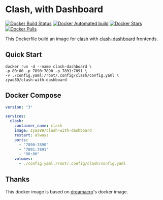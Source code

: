 # Clash, with Dashboard

[![Docker Build Status](https://img.shields.io/docker/build/zyao89/clash-with-dashboard.svg)](https://hub.docker.com/r/zyao89/clash-with-dashboard) [![Docker Automated build](https://img.shields.io/docker/automated/zyao89/clash-with-dashboard.svg)](https://hub.docker.com/r/zyao89/clash-with-dashboard) [![Docker Stars](https://img.shields.io/docker/stars/zyao89/clash-with-dashboard.svg)](https://hub.docker.com/r/zyao89/clash-with-dashboard) [![Docker Pulls](https://img.shields.io/docker/pulls/zyao89/clash-with-dashboard.svg)](https://hub.docker.com/r/zyao89/clash-with-dashboard)

This Dockerfile build an image for [clash](https://github.com/dreamacro/clash) with [clash-dashboard](https://github.com/dreamacro/clash-dashboard) frontends.

## Quick Start

```shell
docker run -d --name clash-dashboard \
-p 80:80 -p 7890:7890 -p 7891:7891 \
-v ./config.yaml:/root/.config/clash/config.yaml \
zyao89/clash-with-dashboard
```

## Docker Compose

```yaml
version: "3"

services:
  clash:
    container_name: clash
    image: zyao89/clash-with-dashboard
    restart: always
    ports:
      - "7890:7890"
      - "7891:7891"
      - "80:80"
    volumes:
      - ./config.yaml:/root/.config/clash/config.yaml
```

## Thanks

This docker image is based on [dreamacro](https://hub.docker.com/r/dreamacro/clash/)'s docker image.
